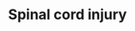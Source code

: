 ---
annotations:
- type: Disease Ontology
  value: post-traumatic stress disorder
- type: Pathway Ontology
  value: disease pathway
- type: Disease Ontology
  value: spinal cord disease
- type: Cell Type Ontology
  value: astrocyte of the spinal cord
authors:
- Mkutmon
- Lindarieswijk
- Egonw
- MaintBot
- Eweitz
description: This pathway provides an overview of cell types, therapeutic targets,
  drugs, new proposed targets and pathways implicated in spinal cord injury. Spinal
  cord injury is a complex multistep process that involves the regulation of gene
  expression and signaling in motor neurons, oligodentrocytes, microglia, and astrocytes
  that trigger immediate immune responses lasting several weeks. Within 24 hours,
  chemoattractants  and cytokines released from the site of injury activate neutrophils
  which further recruit B and T cells or recruit monocytes that ultimately result
  in infiltration and activation by microglia and macrophages. These immune responses
  result in inflammation, excitotoxicity, cell death, formation of glial scar, and
  suppression of axonal regeneration. An increase in the expression of cell cycle
  genes further results in proliferation of astrocytes and microglia that leads to
  apoptosis and necrosis of oligodentrocytes and neurons. An example therapy is the
  administration of the immunosuppressant FK506, also used in transplantation to offer
  neuroprotection.
last-edited: 2021-05-21
organisms:
- Bos taurus
redirect_from:
- /index.php/Pathway:WP3186
- /instance/WP3186
schema-jsonld:
- '@context': https://schema.org/
  '@id': https://wikipathways.github.io/pathways/WP3186.html
  '@type': Dataset
  creator:
    '@type': Organization
    name: WikiPathways
  description: This pathway provides an overview of cell types, therapeutic targets,
    drugs, new proposed targets and pathways implicated in spinal cord injury. Spinal
    cord injury is a complex multistep process that involves the regulation of gene
    expression and signaling in motor neurons, oligodentrocytes, microglia, and astrocytes
    that trigger immediate immune responses lasting several weeks. Within 24 hours,
    chemoattractants  and cytokines released from the site of injury activate neutrophils
    which further recruit B and T cells or recruit monocytes that ultimately result
    in infiltration and activation by microglia and macrophages. These immune responses
    result in inflammation, excitotoxicity, cell death, formation of glial scar, and
    suppression of axonal regeneration. An increase in the expression of cell cycle
    genes further results in proliferation of astrocytes and microglia that leads
    to apoptosis and necrosis of oligodentrocytes and neurons. An example therapy
    is the administration of the immunosuppressant FK506, also used in transplantation
    to offer neuroprotection.
  keywords:
  - CXCL8
  - MAPK1
  - IFNG
  - PD 168393
  - NGFR
  - FOS
  - INOS
  - ACAN
  - PLA2G5
  - PTPRZ1
  - PLA2G6
  - GFAP
  - TNFSF13B
  - AIF1
  - IL1A
  - VCAN
  - OB
  - CDC42
  - Arachidonic acid
  - TP53
  - IL1B
  - RTN4
  - RHOA
  - XYLT1
  - CCNG1
  - PPP3CA
  - bta-mir-23b
  - BCAN
  - NTN1
  - IL4
  - FK506
  - APEX1
  - GRO1
  - PDYN
  - PLA2G2A
  - RTN4R
  - MBP
  - NOS1
  - MMP12
  - EGFR
  - CCR2
  - MIF
  - RAC1
  - CD47
  - LTB4
  - EFNB2
  - GADD45A
  - NOX4
  - CCND1
  - GJA1
  - EPHA4
  - SELP
  - SLIT3
  - COL2A1
  - NCAN
  - MAPK3
  - 2-Methoxyestradiol
  - COL4A1
  - ANXA1
  - C5
  - MMP9
  - melittin
  - CXCL10
  - SLIT1
  - ZFP36
  - FCGR2C
  - BTG2
  - TNFSF13
  - OMG
  - IL1R1
  - ROCK2
  - BDNF
  - PRKCA
  - ROS1
  - GRIN1
  - LTB4R
  - ARG1
  - PGHS-2
  - CDK1
  - IL2
  - AQP1
  - TGFB1
  - PRB1
  - E2F1
  - PLXNA2
  - CDKN1B
  - RGMA
  - TLR4
  - RB1
  - MYC
  - CDK2
  - CASP3
  - FECHP1
  - CDK4
  - AQP4
  - ICAM1
  - KLK8
  - 'NO'
  - IL6
  - SLIT2
  - LILRB3
  - SEMA6A
  - GDNF
  - FOXO3
  - LGALS3
  - MAG
  - Olomoucine
  - E2F5
  - PTPRA
  - NR4A1
  - C1QB
  - PGH2
  - TNF
  - RHOB
  - FBR
  - EGR1
  - GAP43
  - VIM
  - LTB
  - CSPG4
  - CCL2
  - NK1R
  - FKBP1A
  - CHST11
  - RHOC
  - SOX9
  license: CC0
  name: Spinal cord injury
seo: CreativeWork
title: Spinal cord injury
wpid: WP3186
---